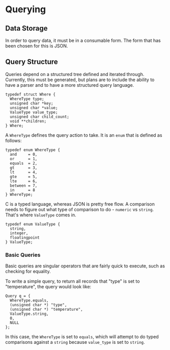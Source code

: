 # Querying

## Data Storage

In order to query data, it must be in a consumable form.  The form that has
been chosen for this is JSON.

## Query Structure

Queries depend on a structured tree defined and iterated through.  Currently,
this must be generated, but plans are to include the ability to have a parser
and to have a more structured query language.

```
typedef struct Where {
  WhereType type;
  unsigned char *key;
  unsigned char *value;
  ValueType value_type;
  unsigned char child_count;
  void **children;
} Where;
```

A `WhereType` defines the query action to take.  It is an `enum` that is defined
as follows:

```
typedef enum WhereType {
  and     = 0,
  or      = 1,
  equals  = 2,
  gt      = 3,
  lt      = 4,
  gte     = 5,
  lte     = 6,
  between = 7,
  in      = 8
} WhereType;
```

C is a typed language, whereas JSON is pretty free flow.  A comparison needs
to figure out what type of comparison to do - `numeric` vs `string`.  That's
where `ValueType` comes in.

```
typedef enum ValueType {
  string,
  integer,
  floatingpoint
} ValueType;
```

### Basic Queries

Basic queries are singular operators that are fairly quick to execute, such
as checking for equality.

To write a simple query, to return all records that "type" is set to
"temperature", the query would look like:

```
Query q = {
  WhereType.equals,
  (unsigned char *) "type",
  (unsigned char *) "temperature",
  ValueType.string,
  0,
  NULL
};
```

In this case, the `WhereType` is set to `equals`, which will attempt to do
typed comparisons against a `string` because `value_type` is set to `string`.
